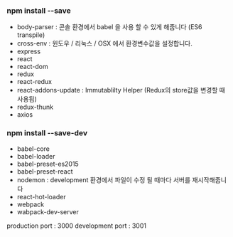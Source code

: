 ### npm install --save
 - body-parser : 콘솔 환경에서 babel 을 사용 할 수 있게 해줍니다 (ES6 transpile)
 - cross-env : 윈도우 / 리눅스 / OSX 에서 환경변수값을 설정합니다.
 - express
 - react
 - react-dom
 - redux
 - react-redux
 - react-addons-update : Immutablilty Helper (Redux의 store값을 변경할 때 사용됨)
 - redux-thunk
 - axios

### npm install --save-dev
 - babel-core
 - babel-loader
 - babel-preset-es2015
 - babel-preset-react
 - nodemon : development 환경에서 파일이 수정 될 때마다 서버를 재시작해줍니다
 - react-hot-loader
 - webpack
 - wabpack-dev-server


production port 	: 3000
development port	: 3001
